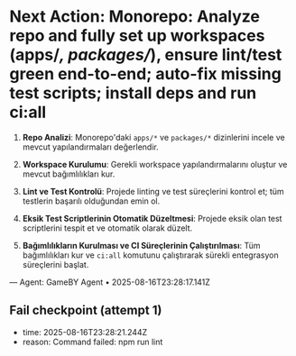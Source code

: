 # Next Action: Monorepo: Analyze repo and fully set up workspaces (apps/*, packages/*), ensure lint/test green end-to-end; auto-fix missing test scripts; install deps and run ci:all

1. **Repo Analizi**: Monorepo'daki `apps/*` ve `packages/*` dizinlerini incele ve mevcut yapılandırmaları değerlendir.

2. **Workspace Kurulumu**: Gerekli workspace yapılandırmalarını oluştur ve mevcut bağımlılıkları kur.

3. **Lint ve Test Kontrolü**: Projede linting ve test süreçlerini kontrol et; tüm testlerin başarılı olduğundan emin ol.

4. **Eksik Test Scriptlerinin Otomatik Düzeltmesi**: Projede eksik olan test scriptlerini tespit et ve otomatik olarak düzelt.

5. **Bağımlılıkların Kurulması ve CI Süreçlerinin Çalıştırılması**: Tüm bağımlılıkları kur ve `ci:all` komutunu çalıştırarak sürekli entegrasyon süreçlerini başlat.

— Agent: GameBY Agent • 2025-08-16T23:28:17.141Z


## Fail checkpoint (attempt 1)
- time: 2025-08-16T23:28:21.244Z
- reason: Command failed: npm run lint
